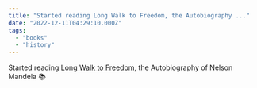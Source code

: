 ```yaml
---
title: "Started reading Long Walk to Freedom, the Autobiography ..."
date: "2022-12-11T04:29:10.000Z"
tags: 
  - "books"
  - "history"
---
```


Started reading [Long Walk to Freedom](https://micro.blog/books/9780759521049), the Autobiography of Nelson Mandela 📚
